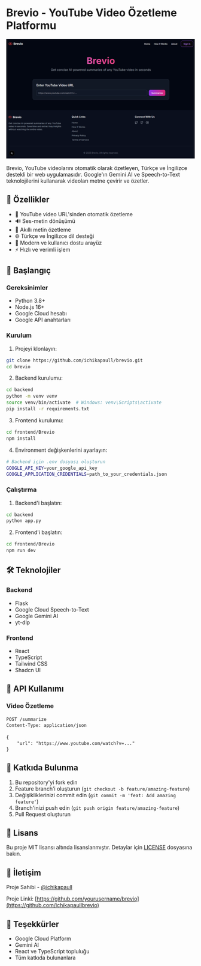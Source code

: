 # Brevio - YouTube Video Özetleme Platformu

![Brevio Landing](frontend/Brevio/public/readme.png)

Brevio, YouTube videolarını otomatik olarak özetleyen, Türkçe ve İngilizce destekli bir web uygulamasıdır. Google'ın Gemini AI ve Speech-to-Text teknolojilerini kullanarak videoları metne çevirir ve özetler.

## 🌟 Özellikler

- 🎥 YouTube video URL'sinden otomatik özetleme
- 🔊 Ses-metin dönüşümü
- 📝 Akıllı metin özetleme
- 🌐 Türkçe ve İngilizce dil desteği
- 🎨 Modern ve kullanıcı dostu arayüz
- ⚡ Hızlı ve verimli işlem

## 🚀 Başlangıç

### Gereksinimler

- Python 3.8+
- Node.js 16+
- Google Cloud hesabı
- Google API anahtarları

### Kurulum

1. Projeyi klonlayın:
```bash
git clone https://github.com/ichikapaull/brevio.git
cd brevio
```

2. Backend kurulumu:
```bash
cd backend
python -m venv venv
source venv/bin/activate  # Windows: venv\Scripts\activate
pip install -r requirements.txt
```

3. Frontend kurulumu:
```bash
cd frontend/Brevio
npm install
```

4. Environment değişkenlerini ayarlayın:
```bash
# Backend için .env dosyası oluşturun
GOOGLE_API_KEY=your_google_api_key
GOOGLE_APPLICATION_CREDENTIALS=path_to_your_credentials.json
```

### Çalıştırma

1. Backend'i başlatın:
```bash
cd backend
python app.py
```

2. Frontend'i başlatın:
```bash
cd frontend/Brevio
npm run dev
```

## 🛠️ Teknolojiler

### Backend
- Flask
- Google Cloud Speech-to-Text
- Google Gemini AI
- yt-dlp

### Frontend
- React
- TypeScript
- Tailwind CSS
- Shadcn UI

## 📝 API Kullanımı

### Video Özetleme
```http
POST /summarize
Content-Type: application/json

{
    "url": "https://www.youtube.com/watch?v=..."
}
```

## 🤝 Katkıda Bulunma

1. Bu repository'yi fork edin
2. Feature branch'i oluşturun (`git checkout -b feature/amazing-feature`)
3. Değişikliklerinizi commit edin (`git commit -m 'feat: Add amazing feature'`)
4. Branch'inizi push edin (`git push origin feature/amazing-feature`)
5. Pull Request oluşturun

## 📄 Lisans

Bu proje MIT lisansı altında lisanslanmıştır. Detaylar için [LICENSE](LICENSE) dosyasına bakın.

## 👥 İletişim

Proje Sahibi - [@ichikapaull](https://github.com/ichikapaull)

Proje Linki: [https://github.com/yourusername/brevio](https://github.com/ichikapaullbrevio)

## 🙏 Teşekkürler

- Google Cloud Platform
- Gemini AI
- React ve TypeScript topluluğu
- Tüm katkıda bulunanlara 
